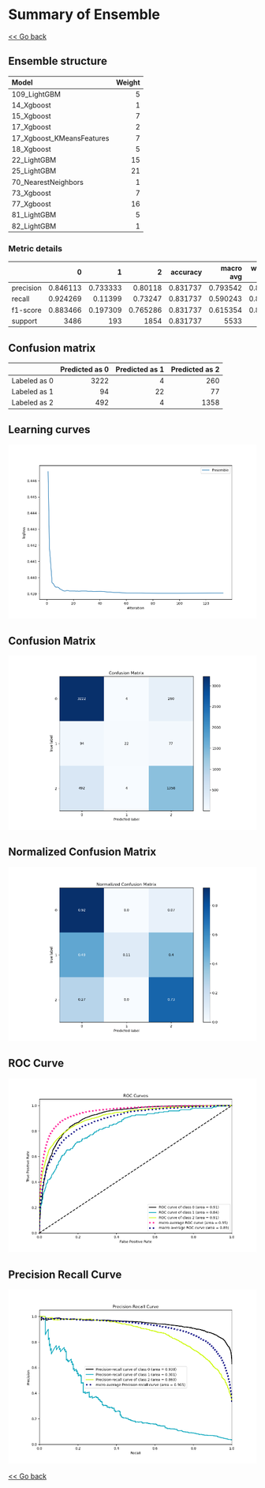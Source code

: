 # Summary of Ensemble

[<< Go back](../README.md)


## Ensemble structure
| Model                     |   Weight |
|:--------------------------|---------:|
| 109_LightGBM              |        5 |
| 14_Xgboost                |        1 |
| 15_Xgboost                |        7 |
| 17_Xgboost                |        2 |
| 17_Xgboost_KMeansFeatures |        7 |
| 18_Xgboost                |        5 |
| 22_LightGBM               |       15 |
| 25_LightGBM               |       21 |
| 70_NearestNeighbors       |        1 |
| 73_Xgboost                |        7 |
| 77_Xgboost                |       16 |
| 81_LightGBM               |        5 |
| 82_LightGBM               |        1 |

### Metric details
|           |           0 |          1 |           2 |   accuracy |   macro avg |   weighted avg |   logloss |
|:----------|------------:|-----------:|------------:|-----------:|------------:|---------------:|----------:|
| precision |    0.846113 |   0.733333 |    0.80118  |   0.831737 |    0.793542 |       0.827123 |  0.439024 |
| recall    |    0.924269 |   0.11399  |    0.73247  |   0.831737 |    0.590243 |       0.831737 |  0.439024 |
| f1-score  |    0.883466 |   0.197309 |    0.765286 |   0.831737 |    0.615354 |       0.819932 |  0.439024 |
| support   | 3486        | 193        | 1854        |   0.831737 | 5533        |    5533        |  0.439024 |


## Confusion matrix
|              |   Predicted as 0 |   Predicted as 1 |   Predicted as 2 |
|:-------------|-----------------:|-----------------:|-----------------:|
| Labeled as 0 |             3222 |                4 |              260 |
| Labeled as 1 |               94 |               22 |               77 |
| Labeled as 2 |              492 |                4 |             1358 |

## Learning curves
![Learning curves](learning_curves.png)
## Confusion Matrix

![Confusion Matrix](confusion_matrix.png)


## Normalized Confusion Matrix

![Normalized Confusion Matrix](confusion_matrix_normalized.png)


## ROC Curve

![ROC Curve](roc_curve.png)


## Precision Recall Curve

![Precision Recall Curve](precision_recall_curve.png)



[<< Go back](../README.md)
